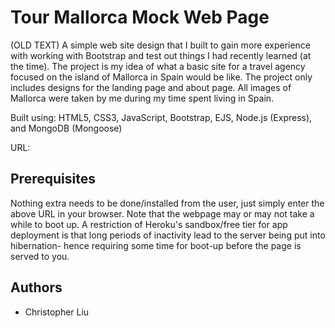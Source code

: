 # Tour Mallorca Mock Web Page

(OLD TEXT) A simple web site design that I built to gain more experience with working with Bootstrap and test out things I had recently learned (at the time). The project is my idea of what a basic site for a travel agency focused on the island of Mallorca in Spain would be like. The project only includes designs for the landing page and about page. All images of Mallorca were taken by me during my time spent living in Spain.

Built using: HTML5, CSS3, JavaScript, Bootstrap, EJS, Node.js (Express), and MongoDB (Mongoose)

URL:

## Prerequisites
Nothing extra needs to be done/installed from the user, just simply enter the above URL in your browser. Note that the webpage may or may not take a while to boot up. A restriction of Heroku's sandbox/free tier for app deployment is that long periods of inactivity lead to the server being put into hibernation- hence requiring some time for boot-up before the page is served to you.

## Authors
* Christopher Liu
